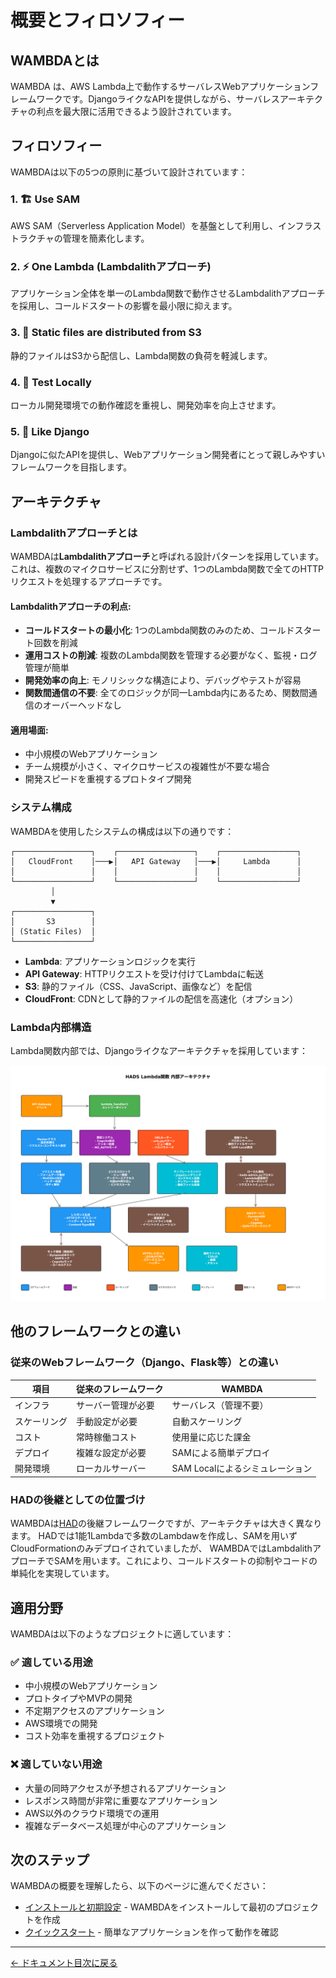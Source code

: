 # 概要とフィロソフィー

## WAMBDAとは

WAMBDA は、AWS Lambda上で動作するサーバレスWebアプリケーションフレームワークです。DjangoライクなAPIを提供しながら、サーバレスアーキテクチャの利点を最大限に活用できるよう設計されています。

## フィロソフィー

WAMBDAは以下の5つの原則に基づいて設計されています：

### 1. 🏗️ Use SAM
AWS SAM（Serverless Application Model）を基盤として利用し、インフラストラクチャの管理を簡素化します。

### 2. ⚡ One Lambda (Lambdalithアプローチ)
アプリケーション全体を単一のLambda関数で動作させるLambdalithアプローチを採用し、コールドスタートの影響を最小限に抑えます。

### 3. 📁 Static files are distributed from S3
静的ファイルはS3から配信し、Lambda関数の負荷を軽減します。

### 4. 🧪 Test Locally
ローカル開発環境での動作確認を重視し、開発効率を向上させます。

### 5. 🐍 Like Django
Djangoに似たAPIを提供し、Webアプリケーション開発者にとって親しみやすいフレームワークを目指します。

## アーキテクチャ

### Lambdalithアプローチとは

WAMBDAは**Lambdalithアプローチ**と呼ばれる設計パターンを採用しています。これは、複数のマイクロサービスに分割せず、1つのLambda関数で全てのHTTPリクエストを処理するアプローチです。

#### Lambdalithアプローチの利点:
- **コールドスタートの最小化**: 1つのLambda関数のみのため、コールドスタート回数を削減
- **運用コストの削減**: 複数のLambda関数を管理する必要がなく、監視・ログ管理が簡単
- **開発効率の向上**: モノリシックな構造により、デバッグやテストが容易
- **関数間通信の不要**: 全てのロジックが同一Lambda内にあるため、関数間通信のオーバーヘッドなし

#### 適用場面:
- 中小規模のWebアプリケーション
- チーム規模が小さく、マイクロサービスの複雑性が不要な場合
- 開発スピードを重視するプロトタイプ開発

### システム構成

WAMBDAを使用したシステムの構成は以下の通りです：

```
┌─────────────────┐    ┌─────────────────┐    ┌─────────────────┐
│   CloudFront    │───▶│   API Gateway   │───▶│     Lambda      │
│                 │    │                 │    │                 │
└─────────────────┘    └─────────────────┘    └─────────────────┘
         │
         ▼
┌─────────────────┐
│       S3        │
│ (Static Files)  │
└─────────────────┘
```

- **Lambda**: アプリケーションロジックを実行
- **API Gateway**: HTTPリクエストを受け付けてLambdaに転送
- **S3**: 静的ファイル（CSS、JavaScript、画像など）を配信
- **CloudFront**: CDNとして静的ファイルの配信を高速化（オプション）

### Lambda内部構造

Lambda関数内部では、Djangoライクなアーキテクチャを採用しています：

![lambda](../images/lambda_jp.png)

## 他のフレームワークとの違い

### 従来のWebフレームワーク（Django、Flask等）との違い

| 項目 | 従来のフレームワーク | WAMBDA |
|------|---------------------|------|
| インフラ | サーバー管理が必要 | サーバレス（管理不要） |
| スケーリング | 手動設定が必要 | 自動スケーリング |
| コスト | 常時稼働コスト | 使用量に応じた課金 |
| デプロイ | 複雑な設定が必要 | SAMによる簡単デプロイ |
| 開発環境 | ローカルサーバー | SAM Localによるシミュレーション |

### HADの後継としての位置づけ

WAMBDAは[HAD](https://github.com/h-akira/had)の後継フレームワークですが、アーキテクチャは大きく異なります。
HADでは1能1Lambdaで多数のLambdawを作成し、SAMを用いずCloudFormationのみデプロイされていましたが、
WAMBDAではLambdalithアプローチでSAMを用います。これにより、コールドスタートの抑制やコードの単純化を実現しています。

## 適用分野

WAMBDAは以下のようなプロジェクトに適しています：

### ✅ 適している用途
- 中小規模のWebアプリケーション
- プロトタイプやMVPの開発
- 不定期アクセスのアプリケーション
- AWS環境での開発
- コスト効率を重視するプロジェクト

### ❌ 適していない用途
- 大量の同時アクセスが予想されるアプリケーション
- レスポンス時間が非常に重要なアプリケーション
- AWS以外のクラウド環境での運用
- 複雑なデータベース処理が中心のアプリケーション

## 次のステップ

WAMBDAの概要を理解したら、以下のページに進んでください：

- [インストールと初期設定](./installation.md) - WAMBDAをインストールして最初のプロジェクトを作成
- [クイックスタート](./quickstart.md) - 簡単なアプリケーションを作って動作を確認

---

[← ドキュメント目次に戻る](./README.md)
